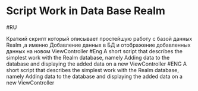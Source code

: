 # Script Work in Data Base Realm 
 #RU  
 
 Краткий скрипт который описывает простейшую работу с базой данных Realm ,а именно Добавление данных в БД и отображение добавленных данных на новом ViewController #Eng A short script that describes the simplest work with the Realm database, namely Adding data to the database and displaying the added data on a new ViewController
#ENG
A short script that describes the simplest work with the Realm database, namely Adding data to the database and displaying the added data on a new ViewController
